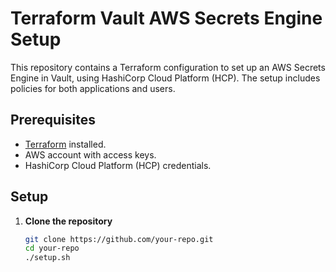 # Terraform Vault AWS Secrets Engine Setup

This repository contains a Terraform configuration to set up an AWS Secrets Engine in Vault, using HashiCorp Cloud Platform (HCP). The setup includes policies for both applications and users.

## Prerequisites

- [Terraform](https://www.terraform.io/downloads.html) installed.
- AWS account with access keys.
- HashiCorp Cloud Platform (HCP) credentials.

## Setup

1. **Clone the repository**

   ```sh
   git clone https://github.com/your-repo.git
   cd your-repo
   ./setup.sh
